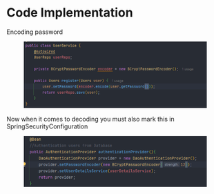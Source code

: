 # Code Implementation

Encoding password

<figure><img src="../../.gitbook/assets/image (20).png" alt=""><figcaption></figcaption></figure>

Now when it comes to decoding you must also mark this in SpringSecurityConfiguration

<figure><img src="../../.gitbook/assets/image (21).png" alt=""><figcaption></figcaption></figure>
